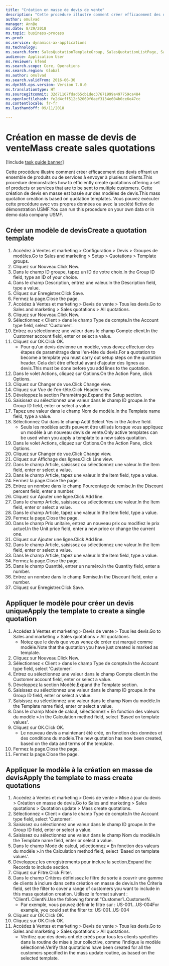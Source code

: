 ```yaml
--- 
title: "Création en masse de devis de vente"
description: "Cette procédure illustre comment créer efficacement des devis offrant un ensemble de produits ou de services à envoyer à plusieurs clients."
author: omulvad
manager: AnnBe
ms.date: 8/29/2018
ms.topic: business-process
ms.prod: 
ms.service: dynamics-ax-applications
ms.technology: 
ms.search.form: SalesQuotationTemplateGroup, SalesQuotationListPage, SalesCreateQuotation, SalesQuotationTable, SysQueryForm
audience: Application User
ms.reviewer: kfend
ms.search.scope: Core, Operations
ms.search.region: Global
ms.author: omulvad
ms.search.validFrom: 2016-06-30
ms.dyn365.ops.version: Version 7.0.0
ms.translationtype: HT
ms.sourcegitcommit: 32d71167fdad65cb1dec37671999a497759ca484
ms.openlocfilehash: fe2d4cff512c32069f6aef3134e604b0ce6e47cc
ms.contentlocale: fr-fr
ms.lasthandoff: 09/11/2018

---
```

# <a name="mass-create-sales-quotations"></a><span data-ttu-id="eeac9-103">Création en masse de devis de vente</span><span class="sxs-lookup"><span data-stu-id="eeac9-103">Mass create sales quotations</span></span>

[!include [task guide banner](../../includes/task-guide-banner.md)]

<span data-ttu-id="eeac9-104">Cette procédure illustre comment créer efficacement des devis offrant un ensemble de produits ou de services à envoyer à plusieurs clients.</span><span class="sxs-lookup"><span data-stu-id="eeac9-104">This procedure demonstrates how to efficiently create quotations offering a set of products or services that are to be sent to multiple customers.</span></span> <span data-ttu-id="eeac9-105">Cette création de devis en masse est basée sur des modèles de devis.</span><span class="sxs-lookup"><span data-stu-id="eeac9-105">This mass quotation creation is based on quotation templates.</span></span> <span data-ttu-id="eeac9-106">Vous pouvez exécuter cette procédure avec vos propres données ou avec la société fictive de démonstration USMF.</span><span class="sxs-lookup"><span data-stu-id="eeac9-106">You can run this procedure on your own data or in demo data company USMF.</span></span>


## <a name="create-a-quotation-template"></a><span data-ttu-id="eeac9-107">Créer un modèle de devis</span><span class="sxs-lookup"><span data-stu-id="eeac9-107">Create a quotation template</span></span>
1. <span data-ttu-id="eeac9-108">Accédez à Ventes et marketing > Configuration > Devis > Groupes de modèles.</span><span class="sxs-lookup"><span data-stu-id="eeac9-108">Go to Sales and marketing > Setup > Quotations > Template groups.</span></span>
2. <span data-ttu-id="eeac9-109">Cliquez sur Nouveau.</span><span class="sxs-lookup"><span data-stu-id="eeac9-109">Click New.</span></span>
3. <span data-ttu-id="eeac9-110">Dans le champ ID groupe, tapez un ID de votre choix.</span><span class="sxs-lookup"><span data-stu-id="eeac9-110">In the Group ID field, type an ID of your choice.</span></span>
4. <span data-ttu-id="eeac9-111">Dans le champ Description, entrez une valeur.</span><span class="sxs-lookup"><span data-stu-id="eeac9-111">In the Description field, type a value.</span></span>
5. <span data-ttu-id="eeac9-112">Cliquez sur Enregistrer.</span><span class="sxs-lookup"><span data-stu-id="eeac9-112">Click Save.</span></span>
6. <span data-ttu-id="eeac9-113">Fermez la page.</span><span class="sxs-lookup"><span data-stu-id="eeac9-113">Close the page.</span></span>
7. <span data-ttu-id="eeac9-114">Accédez à Ventes et marketing > Devis de vente > Tous les devis.</span><span class="sxs-lookup"><span data-stu-id="eeac9-114">Go to Sales and marketing > Sales quotations > All quotations.</span></span>
8. <span data-ttu-id="eeac9-115">Cliquez sur Nouveau.</span><span class="sxs-lookup"><span data-stu-id="eeac9-115">Click New.</span></span>
9. <span data-ttu-id="eeac9-116">Sélectionnez « Client » dans le champ Type de compte.</span><span class="sxs-lookup"><span data-stu-id="eeac9-116">In the Account type field, select 'Customer'.</span></span>
10. <span data-ttu-id="eeac9-117">Entrez ou sélectionnez une valeur dans le champ Compte client.</span><span class="sxs-lookup"><span data-stu-id="eeac9-117">In the Customer account field, enter or select a value.</span></span>
11. <span data-ttu-id="eeac9-118">Cliquez sur OK.</span><span class="sxs-lookup"><span data-stu-id="eeac9-118">Click OK.</span></span>
    * <span data-ttu-id="eeac9-119">Pour qu'un devis devienne un modèle, vous devez effectuer des étapes de paramétrage dans l'en-tête du devis.</span><span class="sxs-lookup"><span data-stu-id="eeac9-119">For a quotation to become a template you must carry out  setup steps on the quotation header.</span></span> <span data-ttu-id="eeac9-120">Cela doit être effectué avant d'ajouter des lignes au devis.</span><span class="sxs-lookup"><span data-stu-id="eeac9-120">This must be done before you add lines to the quotation.</span></span>   
12. <span data-ttu-id="eeac9-121">Dans le volet Actions, cliquez sur Options.</span><span class="sxs-lookup"><span data-stu-id="eeac9-121">On the Action Pane, click Options.</span></span>
13. <span data-ttu-id="eeac9-122">Cliquez sur Changer de vue.</span><span class="sxs-lookup"><span data-stu-id="eeac9-122">Click Change view.</span></span>
14. <span data-ttu-id="eeac9-123">Cliquez sur Vue de l'en-tête.</span><span class="sxs-lookup"><span data-stu-id="eeac9-123">Click Header view.</span></span>
15. <span data-ttu-id="eeac9-124">Développez la section Paramétrage.</span><span class="sxs-lookup"><span data-stu-id="eeac9-124">Expand the Setup section.</span></span>
16. <span data-ttu-id="eeac9-125">Saisissez ou sélectionnez une valeur dans le champ ID groupe.</span><span class="sxs-lookup"><span data-stu-id="eeac9-125">In the Group ID field, enter or select a value.</span></span>
17. <span data-ttu-id="eeac9-126">Tapez une valeur dans le champ Nom de modèle.</span><span class="sxs-lookup"><span data-stu-id="eeac9-126">In the Template name field, type a value.</span></span>
18. <span data-ttu-id="eeac9-127">Sélectionnez Oui dans le champ Actif.</span><span class="sxs-lookup"><span data-stu-id="eeac9-127">Select Yes in the Active field.</span></span>
    * <span data-ttu-id="eeac9-128">Seuls les modèles actifs peuvent être utilisés lorsque vous appliquez un modèle à un nouveau devis de vente.</span><span class="sxs-lookup"><span data-stu-id="eeac9-128">Only active templates can be used when you apply a template to a new sales quotation.</span></span>  
19. <span data-ttu-id="eeac9-129">Dans le volet Actions, cliquez sur Options.</span><span class="sxs-lookup"><span data-stu-id="eeac9-129">On the Action Pane, click Options.</span></span>
20. <span data-ttu-id="eeac9-130">Cliquez sur Changer de vue.</span><span class="sxs-lookup"><span data-stu-id="eeac9-130">Click Change view.</span></span>
21. <span data-ttu-id="eeac9-131">Cliquez sur Affichage des lignes.</span><span class="sxs-lookup"><span data-stu-id="eeac9-131">Click Line view.</span></span>
22. <span data-ttu-id="eeac9-132">Dans le champ Article, saisissez ou sélectionnez une valeur.</span><span class="sxs-lookup"><span data-stu-id="eeac9-132">In the Item field, enter or select a value.</span></span>
23. <span data-ttu-id="eeac9-133">Dans le champ Article, tapez une valeur.</span><span class="sxs-lookup"><span data-stu-id="eeac9-133">In the Item field, type a value.</span></span>
24. <span data-ttu-id="eeac9-134">Fermez la page.</span><span class="sxs-lookup"><span data-stu-id="eeac9-134">Close the page.</span></span>
25. <span data-ttu-id="eeac9-135">Entrez un nombre dans le champ Pourcentage de remise.</span><span class="sxs-lookup"><span data-stu-id="eeac9-135">In the Discount percent field, enter a number.</span></span>
26. <span data-ttu-id="eeac9-136">Cliquez sur Ajouter une ligne.</span><span class="sxs-lookup"><span data-stu-id="eeac9-136">Click Add line.</span></span>
27. <span data-ttu-id="eeac9-137">Dans le champ Article, saisissez ou sélectionnez une valeur.</span><span class="sxs-lookup"><span data-stu-id="eeac9-137">In the Item field, enter or select a value.</span></span>
28. <span data-ttu-id="eeac9-138">Dans le champ Article, tapez une valeur.</span><span class="sxs-lookup"><span data-stu-id="eeac9-138">In the Item field, type a value.</span></span>
29. <span data-ttu-id="eeac9-139">Fermez la page.</span><span class="sxs-lookup"><span data-stu-id="eeac9-139">Close the page.</span></span>
30. <span data-ttu-id="eeac9-140">Dans le champ Prix unitaire, entrez un nouveau prix ou modifiez le prix actuel.</span><span class="sxs-lookup"><span data-stu-id="eeac9-140">In the Unit price field, enter a new price or change the current one.</span></span>
31. <span data-ttu-id="eeac9-141">Cliquez sur Ajouter une ligne.</span><span class="sxs-lookup"><span data-stu-id="eeac9-141">Click Add line.</span></span>
32. <span data-ttu-id="eeac9-142">Dans le champ Article, saisissez ou sélectionnez une valeur.</span><span class="sxs-lookup"><span data-stu-id="eeac9-142">In the Item field, enter or select a value.</span></span>
33. <span data-ttu-id="eeac9-143">Dans le champ Article, tapez une valeur.</span><span class="sxs-lookup"><span data-stu-id="eeac9-143">In the Item field, type a value.</span></span>
34. <span data-ttu-id="eeac9-144">Fermez la page.</span><span class="sxs-lookup"><span data-stu-id="eeac9-144">Close the page.</span></span>
35. <span data-ttu-id="eeac9-145">Dans le champ Quantité, entrer un numéro.</span><span class="sxs-lookup"><span data-stu-id="eeac9-145">In the Quantity field, enter a number.</span></span>
36. <span data-ttu-id="eeac9-146">Entrez un nombre dans le champ Remise.</span><span class="sxs-lookup"><span data-stu-id="eeac9-146">In the Discount field, enter a number.</span></span>
37. <span data-ttu-id="eeac9-147">Cliquez sur Enregistrer.</span><span class="sxs-lookup"><span data-stu-id="eeac9-147">Click Save.</span></span>

## <a name="apply-the-template-to-create-a-single-quotation"></a><span data-ttu-id="eeac9-148">Appliquer le modèle pour créer un devis unique</span><span class="sxs-lookup"><span data-stu-id="eeac9-148">Apply the template to create a single quotation</span></span>
1. <span data-ttu-id="eeac9-149">Accédez à Ventes et marketing > Devis de vente > Tous les devis.</span><span class="sxs-lookup"><span data-stu-id="eeac9-149">Go to Sales and marketing > Sales quotations > All quotations.</span></span>
    * <span data-ttu-id="eeac9-150">Notez que le devis que vous venez de créer est marqué comme modèle.</span><span class="sxs-lookup"><span data-stu-id="eeac9-150">Note that the quotation you have just created is marked as template.</span></span>  
2. <span data-ttu-id="eeac9-151">Cliquez sur Nouveau.</span><span class="sxs-lookup"><span data-stu-id="eeac9-151">Click New.</span></span>
3. <span data-ttu-id="eeac9-152">Sélectionnez « Client » dans le champ Type de compte.</span><span class="sxs-lookup"><span data-stu-id="eeac9-152">In the Account type field, select 'Customer'.</span></span>
4. <span data-ttu-id="eeac9-153">Entrez ou sélectionnez une valeur dans le champ Compte client.</span><span class="sxs-lookup"><span data-stu-id="eeac9-153">In the Customer account field, enter or select a value.</span></span>
5. <span data-ttu-id="eeac9-154">Développez la section Modèle.</span><span class="sxs-lookup"><span data-stu-id="eeac9-154">Expand the Template section.</span></span>
6. <span data-ttu-id="eeac9-155">Saisissez ou sélectionnez une valeur dans le champ ID groupe.</span><span class="sxs-lookup"><span data-stu-id="eeac9-155">In the Group ID field, enter or select a value.</span></span>
7. <span data-ttu-id="eeac9-156">Saisissez ou sélectionnez une valeur dans le champ Nom du modèle.</span><span class="sxs-lookup"><span data-stu-id="eeac9-156">In the Template name field, enter or select a value.</span></span>
8. <span data-ttu-id="eeac9-157">Dans le champ Mode de calcul, sélectionnez « En fonction des valeurs du modèle ».</span><span class="sxs-lookup"><span data-stu-id="eeac9-157">In the Calculation method field, select 'Based on template values'.</span></span>
9. <span data-ttu-id="eeac9-158">Cliquez sur OK.</span><span class="sxs-lookup"><span data-stu-id="eeac9-158">Click OK.</span></span>
    * <span data-ttu-id="eeac9-159">Le nouveau devis a maintenant été créé, en fonction des données et des conditions du modèle.</span><span class="sxs-lookup"><span data-stu-id="eeac9-159">The new quotation has now been created, based on the data and terms of the template.</span></span>  
10. <span data-ttu-id="eeac9-160">Fermez la page.</span><span class="sxs-lookup"><span data-stu-id="eeac9-160">Close the page.</span></span>
11. <span data-ttu-id="eeac9-161">Fermez la page.</span><span class="sxs-lookup"><span data-stu-id="eeac9-161">Close the page.</span></span>

## <a name="apply-the-template-to-mass-create-quotations"></a><span data-ttu-id="eeac9-162">Appliquer le modèle à la création en masse de devis</span><span class="sxs-lookup"><span data-stu-id="eeac9-162">Apply the template to mass create quotations</span></span>
1. <span data-ttu-id="eeac9-163">Accédez à Ventes et marketing > Devis de vente > Mise à jour du devis > Création en masse de devis.</span><span class="sxs-lookup"><span data-stu-id="eeac9-163">Go to Sales and marketing > Sales quotations > Quotation update > Mass create quotations.</span></span>
2. <span data-ttu-id="eeac9-164">Sélectionnez « Client » dans le champ Type de compte.</span><span class="sxs-lookup"><span data-stu-id="eeac9-164">In the Account type field, select 'Customer'.</span></span>
3. <span data-ttu-id="eeac9-165">Saisissez ou sélectionnez une valeur dans le champ ID groupe.</span><span class="sxs-lookup"><span data-stu-id="eeac9-165">In the Group ID field, enter or select a value.</span></span>
4. <span data-ttu-id="eeac9-166">Saisissez ou sélectionnez une valeur dans le champ Nom du modèle.</span><span class="sxs-lookup"><span data-stu-id="eeac9-166">In the Template name field, enter or select a value.</span></span>
5. <span data-ttu-id="eeac9-167">Dans le champ Mode de calcul, sélectionnez « En fonction des valeurs du modèle ».</span><span class="sxs-lookup"><span data-stu-id="eeac9-167">In the Calculation method field, select 'Based on template values'.</span></span>
6. <span data-ttu-id="eeac9-168">Développez les enregistrements pour inclure la section.</span><span class="sxs-lookup"><span data-stu-id="eeac9-168">Expand the Records to include section.</span></span>
7. <span data-ttu-id="eeac9-169">Cliquez sur Filtre.</span><span class="sxs-lookup"><span data-stu-id="eeac9-169">Click Filter.</span></span>
8. <span data-ttu-id="eeac9-170">Dans le champ Critères définissez le filtre de sorte à couvrir une gamme de clients à inclure dans cette création en masse de devis.</span><span class="sxs-lookup"><span data-stu-id="eeac9-170">In the Criteria field, set the filter to cover a range of customers you want to include in this mass quotation creation.</span></span> <span data-ttu-id="eeac9-171">Utilisez le format suivant : "Client1..ClientN.</span><span class="sxs-lookup"><span data-stu-id="eeac9-171">Use the following format "Customer1..CustomerN.</span></span>
    * <span data-ttu-id="eeac9-172">Par exemple, vous pouvez définir le filtre sur : US-001...US-004</span><span class="sxs-lookup"><span data-stu-id="eeac9-172">For example, you could set the filter to: US-001..US-004</span></span>  
9. <span data-ttu-id="eeac9-173">Cliquez sur OK.</span><span class="sxs-lookup"><span data-stu-id="eeac9-173">Click OK.</span></span>
10. <span data-ttu-id="eeac9-174">Cliquez sur OK.</span><span class="sxs-lookup"><span data-stu-id="eeac9-174">Click OK.</span></span>
11. <span data-ttu-id="eeac9-175">Accédez à Ventes et marketing > Devis de vente > Tous les devis.</span><span class="sxs-lookup"><span data-stu-id="eeac9-175">Go to Sales and marketing > Sales quotations > All quotations.</span></span>
    * <span data-ttu-id="eeac9-176">Vérifiez que des devis ont été créés pour tous les clients spécifiés dans la routine de mise à jour collective, comme l'indique le modèle sélectionné.</span><span class="sxs-lookup"><span data-stu-id="eeac9-176">Verify that quotations have been created for all the customers specified in the mass update routine, as based on the selected template.</span></span>  


